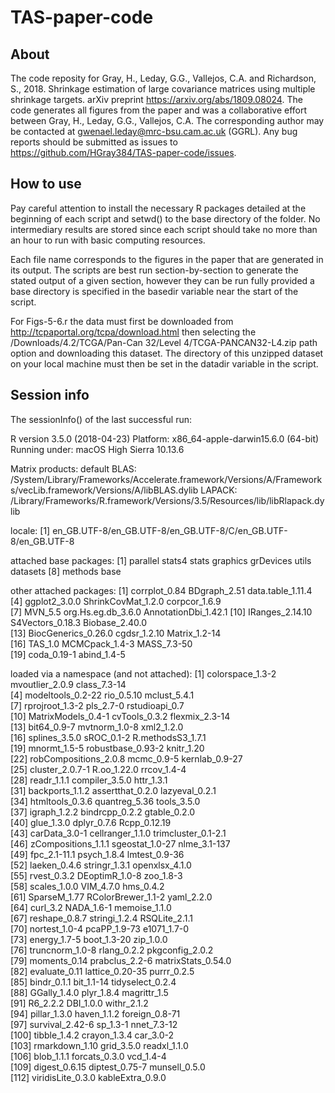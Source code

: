 # TAS-paper-code

## About

The code reposity for Gray, H., Leday, G.G., Vallejos, C.A. and Richardson, S., 2018. Shrinkage estimation of large covariance matrices using multiple shrinkage targets. arXiv preprint https://arxiv.org/abs/1809.08024. The code generates all figures from the paper and was a collaborative effort between Gray, H., Leday, G.G., Vallejos, C.A. The corresponding author may be contacted at gwenael.leday@mrc-bsu.cam.ac.uk (GGRL). Any bug reports should be submitted as issues to https://github.com/HGray384/TAS-paper-code/issues. 

## How to use

Pay careful attention to install the necessary R packages detailed at the beginning of each script and setwd() to the base directory of the folder. No intermediary results are stored since each script should take no more than an hour to run with basic computing resources.

Each file name corresponds to the figures in the paper that are generated in its output. The scripts are best run section-by-section to generate the stated output of a given section, however they can be run fully provided a base directory is specified in the basedir variable near the start of the script.

For Figs-5-6.r the data must first be downloaded from http://tcpaportal.org/tcpa/download.html then selecting the /Downloads/4.2/TCGA/Pan-Can 32/Level 4/TCGA-PANCAN32-L4.zip path option and downloading this dataset. The directory of this unzipped dataset on your local machine must then be set in the datadir variable in the script.

## Session info

The sessionInfo() of the last successful run:

R version 3.5.0 (2018-04-23)
Platform: x86_64-apple-darwin15.6.0 (64-bit)
Running under: macOS High Sierra 10.13.6

Matrix products: default
BLAS: /System/Library/Frameworks/Accelerate.framework/Versions/A/Frameworks/vecLib.framework/Versions/A/libBLAS.dylib
LAPACK: /Library/Frameworks/R.framework/Versions/3.5/Resources/lib/libRlapack.dylib

locale:
[1] en_GB.UTF-8/en_GB.UTF-8/en_GB.UTF-8/C/en_GB.UTF-8/en_GB.UTF-8

attached base packages:
[1] parallel  stats4    stats     graphics  grDevices utils     datasets 
[8] methods   base     

other attached packages:
 [1] corrplot_0.84        BDgraph_2.51         data.table_1.11.4   
 [4] ggplot2_3.0.0        ShrinkCovMat_1.2.0   corpcor_1.6.9       
 [7] MVN_5.5              org.Hs.eg.db_3.6.0   AnnotationDbi_1.42.1
[10] IRanges_2.14.10      S4Vectors_0.18.3     Biobase_2.40.0      
[13] BiocGenerics_0.26.0  cgdsr_1.2.10         Matrix_1.2-14       
[16] TAS_1.0              MCMCpack_1.4-3       MASS_7.3-50         
[19] coda_0.19-1          abind_1.4-5         

loaded via a namespace (and not attached):
  [1] colorspace_1.3-2      mvoutlier_2.0.9       class_7.3-14         
  [4] modeltools_0.2-22     rio_0.5.10            mclust_5.4.1         
  [7] rprojroot_1.3-2       pls_2.7-0             rstudioapi_0.7       
 [10] MatrixModels_0.4-1    cvTools_0.3.2         flexmix_2.3-14       
 [13] bit64_0.9-7           mvtnorm_1.0-8         xml2_1.2.0           
 [16] splines_3.5.0         sROC_0.1-2            R.methodsS3_1.7.1    
 [19] mnormt_1.5-5          robustbase_0.93-2     knitr_1.20           
 [22] robCompositions_2.0.8 mcmc_0.9-5            kernlab_0.9-27       
 [25] cluster_2.0.7-1       R.oo_1.22.0           rrcov_1.4-4          
 [28] readr_1.1.1           compiler_3.5.0        httr_1.3.1           
 [31] backports_1.1.2       assertthat_0.2.0      lazyeval_0.2.1       
 [34] htmltools_0.3.6       quantreg_5.36         tools_3.5.0          
 [37] igraph_1.2.2          bindrcpp_0.2.2        gtable_0.2.0         
 [40] glue_1.3.0            dplyr_0.7.6           Rcpp_0.12.19         
 [43] carData_3.0-1         cellranger_1.1.0      trimcluster_0.1-2.1  
 [46] zCompositions_1.1.1   sgeostat_1.0-27       nlme_3.1-137         
 [49] fpc_2.1-11.1          psych_1.8.4           lmtest_0.9-36        
 [52] laeken_0.4.6          stringr_1.3.1         openxlsx_4.1.0       
 [55] rvest_0.3.2           DEoptimR_1.0-8        zoo_1.8-3            
 [58] scales_1.0.0          VIM_4.7.0             hms_0.4.2            
 [61] SparseM_1.77          RColorBrewer_1.1-2    yaml_2.2.0           
 [64] curl_3.2              NADA_1.6-1            memoise_1.1.0        
 [67] reshape_0.8.7         stringi_1.2.4         RSQLite_2.1.1        
 [70] nortest_1.0-4         pcaPP_1.9-73          e1071_1.7-0          
 [73] energy_1.7-5          boot_1.3-20           zip_1.0.0            
 [76] truncnorm_1.0-8       rlang_0.2.2           pkgconfig_2.0.2      
 [79] moments_0.14          prabclus_2.2-6        matrixStats_0.54.0   
 [82] evaluate_0.11         lattice_0.20-35       purrr_0.2.5          
 [85] bindr_0.1.1           bit_1.1-14            tidyselect_0.2.4     
 [88] GGally_1.4.0          plyr_1.8.4            magrittr_1.5         
 [91] R6_2.2.2              DBI_1.0.0             withr_2.1.2          
 [94] pillar_1.3.0          haven_1.1.2           foreign_0.8-71       
 [97] survival_2.42-6       sp_1.3-1              nnet_7.3-12          
[100] tibble_1.4.2          crayon_1.3.4          car_3.0-2            
[103] rmarkdown_1.10        grid_3.5.0            readxl_1.1.0         
[106] blob_1.1.1            forcats_0.3.0         vcd_1.4-4            
[109] digest_0.6.15         diptest_0.75-7        munsell_0.5.0        
[112] viridisLite_0.3.0     kableExtra_0.9.0  
